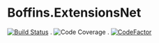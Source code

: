 # Boffins.ExtensionsNet

[![Build Status](https://dev.azure.com/techyrahulgarg/techyrahulgarg/_apis/build/status/WeTheBoffins.Boffins.ExtensionsNet?branchName=master)](https://dev.azure.com/techyrahulgarg/techyrahulgarg/_build/latest?definitionId=1&branchName=master) . ![Code Coverage](https://img.shields.io/azure-devops/coverage/techyrahulgarg/WeTheBoffins/1/master) . [![CodeFactor](https://www.codefactor.io/repository/github/wetheboffins/boffins.extensionsnet/badge)](https://www.codefactor.io/repository/github/wetheboffins/boffins.extensionsnet)
